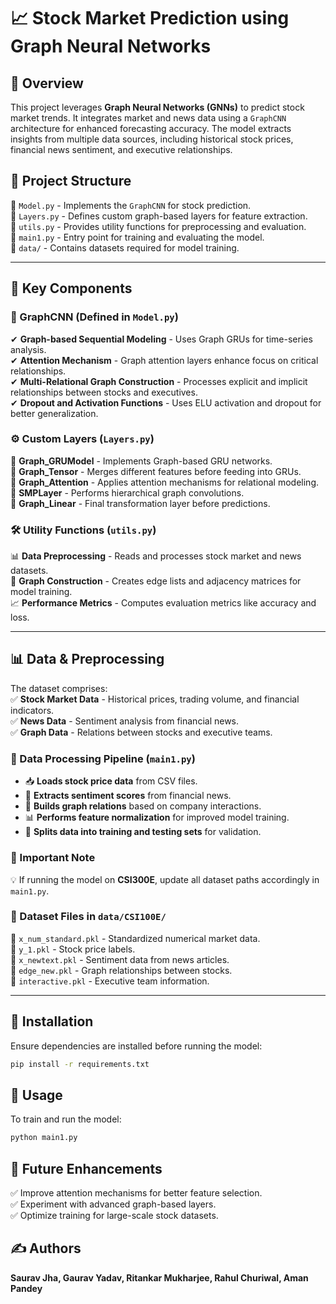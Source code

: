 # 📈 Stock Market Prediction using Graph Neural Networks

## 📝 Overview
This project leverages **Graph Neural Networks (GNNs)** to predict stock market trends. It integrates market and news data using a `GraphCNN` architecture for enhanced forecasting accuracy. The model extracts insights from multiple data sources, including historical stock prices, financial news sentiment, and executive relationships.

## 📂 Project Structure

📁 `Model.py` - Implements the `GraphCNN` for stock prediction.  
📁 `Layers.py` - Defines custom graph-based layers for feature extraction.  
📁 `utils.py` - Provides utility functions for preprocessing and evaluation.  
📁 `main1.py` - Entry point for training and evaluating the model.  
📁 `data/` - Contains datasets required for model training.

---

## 🔑 Key Components

### 🚀 GraphCNN (Defined in `Model.py`)
✔ **Graph-based Sequential Modeling** - Uses Graph GRUs for time-series analysis.  
✔ **Attention Mechanism** - Graph attention layers enhance focus on critical relationships.  
✔ **Multi-Relational Graph Construction** - Processes explicit and implicit relationships between stocks and executives.  
✔ **Dropout and Activation Functions** - Uses ELU activation and dropout for better generalization.  

### ⚙️ Custom Layers (`Layers.py`)
🔹 **Graph_GRUModel** - Implements Graph-based GRU networks.  
🔹 **Graph_Tensor** - Merges different features before feeding into GRUs.  
🔹 **Graph_Attention** - Applies attention mechanisms for relational modeling.  
🔹 **SMPLayer** - Performs hierarchical graph convolutions.  
🔹 **Graph_Linear** - Final transformation layer before predictions.  

### 🛠️ Utility Functions (`utils.py`)
📊 **Data Preprocessing** - Reads and processes stock market and news datasets.  
🔗 **Graph Construction** - Creates edge lists and adjacency matrices for model training.  
📈 **Performance Metrics** - Computes evaluation metrics like accuracy and loss.  

---

## 📊 Data & Preprocessing
The dataset comprises:  
✅ **Stock Market Data** - Historical prices, trading volume, and financial indicators.  
✅ **News Data** - Sentiment analysis from financial news.  
✅ **Graph Data** - Relations between stocks and executive teams.  

### 🔄 Data Processing Pipeline (`main1.py`)
- 📥 **Loads stock price data** from CSV files.  
- 📰 **Extracts sentiment scores** from financial news.  
- 🔗 **Builds graph relations** based on company interactions.  
- 📊 **Performs feature normalization** for improved model training.  
- 🚀 **Splits data into training and testing sets** for validation.  

### 🔧 Important Note
💡 If running the model on **CSI300E**, update all dataset paths accordingly in `main1.py`.

### 📁 Dataset Files in `data/CSI100E/`
📂 `x_num_standard.pkl` - Standardized numerical market data.  
📂 `y_1.pkl` - Stock price labels.  
📂 `x_newtext.pkl` - Sentiment data from news articles.  
📂 `edge_new.pkl` - Graph relationships between stocks.  
📂 `interactive.pkl` - Executive team information.  

---

## 🔧 Installation
Ensure dependencies are installed before running the model:
```sh
pip install -r requirements.txt
```

## 🚀 Usage
To train and run the model:
```sh
python main1.py
```

## 🚀 Future Enhancements
✅ Improve attention mechanisms for better feature selection.  
✅ Experiment with advanced graph-based layers.  
✅ Optimize training for large-scale stock datasets.  

## ✍️ Authors
**Saurav Jha, Gaurav Yadav, Ritankar Mukharjee, Rahul Churiwal, Aman Pandey**

